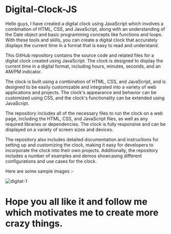 # Digital-Clock-JS
Hello guys, I have created a digital clock using JavaScript which involves a combination of HTML, CSS, and JavaScript, along with an understanding of the Date object and basic programming concepts like functions and loops. With these tools and skills, you can create a digital clock that accurately displays the current time in a format that is easy to read and understand.

This GitHub repository contains the source code and related files for a digital clock created using JavaScript. The clock is designed to display the current time in a digital format, including hours, minutes, seconds, and an AM/PM indicator.

The clock is built using a combination of HTML, CSS, and JavaScript, and is designed to be easily customizable and integrated into a variety of web applications and projects. The clock's appearance and behavior can be customized using CSS, and the clock's functionality can be extended using JavaScript.

The repository includes all of the necessary files to run the clock on a web page, including the HTML, CSS, and JavaScript files, as well as any required libraries or dependencies. The clock is fully responsive and can be displayed on a variety of screen sizes and devices.

The repository also includes detailed documentation and instructions for setting up and customizing the clock, making it easy for developers to incorporate the clock into their own projects. Additionally, the repository includes a number of examples and demos showcasing different configurations and use cases for the clock.

Here are some sample images :-


![digital-1](https://user-images.githubusercontent.com/108752646/228924206-8fd355f5-9ab1-452e-a6ab-e58b3c33486a.png)

# Hope you all like it and follow me which motivates me to create more crazy things.
